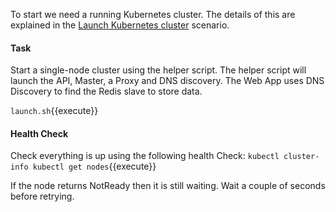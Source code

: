 To start we need a running Kubernetes cluster. The details of this are explained in the [Launch Kubernetes cluster](https://www.katacoda.com/courses/kubernetes/launch-cluster) scenario.

#### Task

Start a single-node cluster using the helper script. The helper script will launch the API, Master, a Proxy and DNS discovery. The Web App uses DNS Discovery to find the Redis slave to store data.

`launch.sh`{{execute}}

#### Health Check

Check everything is up using the following health Check:
`
kubectl cluster-info
kubectl get nodes
`{{execute}}

If the node returns NotReady then it is still waiting. Wait a couple of seconds before retrying.
